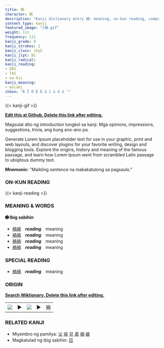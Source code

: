```yaml
---
title: 禍
character: 禍
description: "Kanji dictionary entry 禍: meaning, on-kun reading, compounds, origin, related kanji"
content_type: kanji
featured_image: "/禍.gif"
weight: 111
frequency: 111
kanji_grade: 9
kanji_strokes: 1
kanji_class: Jōyō
kanji_jlpt: N1
kanji_radical: 
kanji_reading: 
- DAI
- TAI
- oo-kii
kanji_meaning:
- malaki
chōon: "Ā Ī Ū Ē Ō ā ī ū ē ō ’"
---
```

[//]: # (Don't edit the line below. Kanji animated GIF code is automatically generated.)
{{< kanji-gif >}}

[//]: # (Edit below this line.)

**[Edit this at Github. Delete this link after editing.](https://github.com/tim0g/tim/tree/main/content/kanji/禍/index.md)**

Magsulat dito ng introduction tungkol sa kanji. Mga opinions, impressions, suggestions, trivia, ang kung ano-ano pa.

Generate Lorem Ipsum placeholder text for use in your graphic, print and web layouts, and discover plugins for your favorite writing, design and blogging tools. Explore the origins, history and meaning of the famous passage, and learn how Lorem Ipsum went from scrambled Latin passage to ubiqitous dummy text.
 
**Mnemonic:** "Maikling sentence na makakatulong sa pagsaulo."

### ON-KUN READING

[//]: # (Don't edit the line below. ON-KUN READING code is automatically generated.)
{{< kanji-reading >}}

### MEANING & WORDS

#### ➊ **Ibig sabihin**
  - [禍](../禍)[禍](../禍)　***reading***　meaning
  - [禍](../禍)[禍](../禍)　***reading***　meaning
  - [禍](../禍)[禍](../禍)　***reading***　meaning
  - [禍](../禍)[禍](../禍)　***reading***　meaning

### SPECIAL READING
  - [禍](../禍)[禍](../禍)　***reading***　meaning

### ORIGIN

**[Search Wiktionary. Delete this link after editing.](https://wiktionary.org/wiki/禍)**
<table class="kanji-table"><tr><td>
<img src="60px-禍-bronze.svg.png">
</td><td>▶</td><td>
<img src="60px-禍-oracle.svg.png">
</td><td>▶</td>
<td class="kanji-origin">禍</td>
</tr></table>

### RELATED KANJI
- Miyembro ng pamilya: [父](../父) [母](../母) [兄](../兄) [弟](../弟) [禍](../禍) [娘](../娘)
- Magkatulad ng ibig sabihin: [日](../日)
